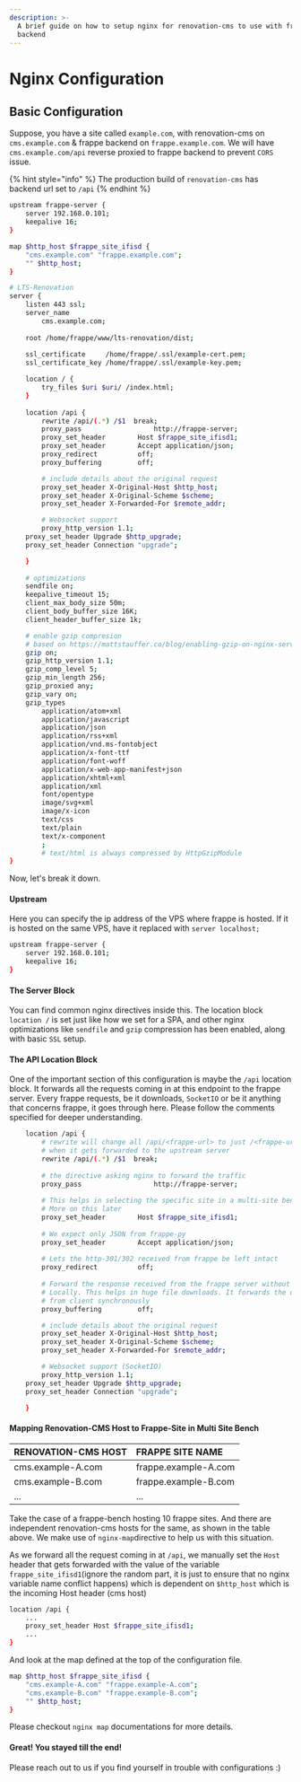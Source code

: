 ```yaml
---
description: >-
  A brief guide on how to setup nginx for renovation-cms to use with frappe
  backend
---
```


# Nginx Configuration

## Basic Configuration

Suppose, you have a site called `example.com`, with renovation-cms on `cms.example.com` & frappe backend on `frappe.example.com`. We will have `cms.example.com/api` reverse proxied to frappe backend to prevent `CORS` issue.

{% hint style="info" %}
The production build of `renovation-cms` has backend url set to `/api`
{% endhint %}

```bash
upstream frappe-server {
	server 192.168.0.101;
	keepalive 16;
}

map $http_host $frappe_site_ifisd {
	"cms.example.com" "frappe.example.com";
	"" $http_host; 
}

# LTS-Renovation
server {
	listen 443 ssl;
	server_name
		cms.example.com;
	
	root /home/frappe/www/lts-renovation/dist;
	
	ssl_certificate		/home/frappe/.ssl/example-cert.pem;
	ssl_certificate_key	/home/frappe/.ssl/example-key.pem;

	location / {
		try_files $uri $uri/ /index.html;
	}
	
	location /api {
		rewrite /api/(.*) /$1  break;
		proxy_pass 					http://frappe-server;
		proxy_set_header 		Host $frappe_site_ifisd1;
		proxy_set_header 		Accept application/json;
		proxy_redirect 			off;
		proxy_buffering 		off;

		# include details about the original request
		proxy_set_header X-Original-Host $http_host;
		proxy_set_header X-Original-Scheme $scheme;
		proxy_set_header X-Forwarded-For $remote_addr;

		# Websocket support
		proxy_http_version 1.1;
    proxy_set_header Upgrade $http_upgrade;
    proxy_set_header Connection "upgrade";

	}
	
	# optimizations
	sendfile on;
	keepalive_timeout 15;
	client_max_body_size 50m;
	client_body_buffer_size 16K;
	client_header_buffer_size 1k;

	# enable gzip compresion
	# based on https://mattstauffer.co/blog/enabling-gzip-on-nginx-servers-including-laravel-forge
	gzip on;
	gzip_http_version 1.1;
	gzip_comp_level 5;
	gzip_min_length 256;
	gzip_proxied any;
	gzip_vary on;
	gzip_types
		application/atom+xml
		application/javascript
		application/json
		application/rss+xml
		application/vnd.ms-fontobject
		application/x-font-ttf
		application/font-woff
		application/x-web-app-manifest+json
		application/xhtml+xml
		application/xml
		font/opentype
		image/svg+xml
		image/x-icon
		text/css
		text/plain
		text/x-component
		;
		# text/html is always compressed by HttpGzipModule
}
```

Now, let's break it down.

#### Upstream

Here you can specify the ip address of the VPS where frappe is hosted. If it is hosted on the same VPS, have it replaced with `server localhost;`

```bash
upstream frappe-server {
	server 192.168.0.101;
	keepalive 16;
}
```

#### The Server Block

You can find common nginx directives inside this. The location block `location /` is set just like how we set for a SPA, and other nginx optimizations like `sendfile` and `gzip` compression has been enabled, along with basic `SSL` setup.

#### The API Location Block

One of the important section of this configuration is maybe the `/api` location block. It forwards all the requests coming in at this endpoint to the frappe server. Every frappe requests, be it downloads, `SocketIO` or be it anything that concerns frappe, it goes through here. Please follow the comments specified for deeper understanding.

```bash
	location /api {
		# rewrite will change all /api/<frappe-url> to just /<frappe-url>
		# when it gets forwarded to the upstream server
		rewrite /api/(.*) /$1  break;
		
		# the directive asking nginx to forward the traffic
		proxy_pass 					http://frappe-server;
		
		# This helps in selecting the specific site in a multi-site bench
		# More on this later
		proxy_set_header 		Host $frappe_site_ifisd1;
		
		# We expect only JSON from frappe-py
		proxy_set_header 		Accept application/json;
		
		# Lets the http-301/302 received from frappe be left intact
		proxy_redirect 			off;
		
		# Forward the response received from the frappe server without buffering it
		# Locally. This helps in huge file downloads. It forwards the data obtained
		# from client synchronously
		proxy_buffering 		off;

		# include details about the original request
		proxy_set_header X-Original-Host $http_host;
		proxy_set_header X-Original-Scheme $scheme;
		proxy_set_header X-Forwarded-For $remote_addr;

		# Websocket support (SocketIO)
		proxy_http_version 1.1;
    proxy_set_header Upgrade $http_upgrade;
    proxy_set_header Connection "upgrade";

	}
```

#### Mapping Renovation-CMS Host to Frappe-Site in Multi Site Bench

| RENOVATION-CMS HOST | FRAPPE SITE NAME |
| :--- | :--- |
| cms.example-A.com | frappe.example-A.com |
| cms.example-B.com | frappe.example-B.com |
| ... | ... |

Take the case of a frappe-bench hosting 10 frappe sites. And there are independent renovation-cms hosts for the same, as shown in the table above. We make use of `nginx-map`directive to help us with this situation.

As we forward all the request coming in at `/api`, we manually set the `Host` header that gets forwarded with the value of the variable `frappe_site_ifisd1`\(ignore the random part, it is just to ensure that no nginx variable name conflict happens\) which is dependent on `$http_host` which is the incoming Host header \(cms host\)

```bash
location /api {
    ...
    proxy_set_header Host $frappe_site_ifisd1;
    ...
}
```

And look at the map defined at the top of the configuration file.

```bash
map $http_host $frappe_site_ifisd {
	"cms.example-A.com" "frappe.example-A.com";
	"cms.example-B.com" "frappe.example-B.com";
	"" $http_host; 
}
```

Please checkout `nginx map` documentations for more details.

#### Great! You stayed till the end!

Please reach out to us if you find yourself in trouble with configurations :\)

